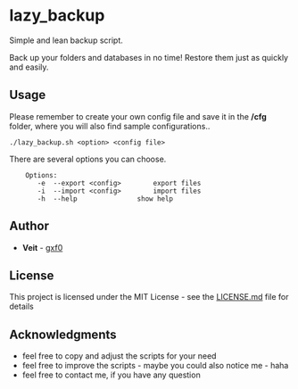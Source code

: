 # lazy_backup

Simple and lean backup script.

Back up your folders and databases in no time! Restore them just as quickly and easily.



## Usage

Please remember to create your own config file and save it in the <b>/cfg</b> folder, where you will also find sample configurations..


```
./lazy_backup.sh <option> <config file>
```
There are several options you can choose.

```
    Options:
       -e  --export <config>		export files
       -i  --import <config>		import files
       -h  --help       		show help
```


## Author

* **Veit** - [gxf0](https://github.com/gxf0)

## License

This project is licensed under the MIT License - see the [LICENSE.md](LICENSE.md) file for details

## Acknowledgments

* feel free to copy and adjust the scripts for your need
* feel free to improve the scripts - maybe you could also notice me - haha
* feel free to contact me, if you have any question